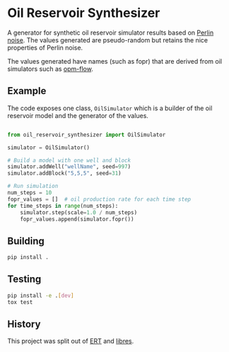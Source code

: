 # Oil Reservoir Synthesizer

A generator for synthetic oil reservoir simulator results based
on [Perlin noise](https://en.wikipedia.org/wiki/Perlin_noise). The
values generated are pseudo-random but retains the nice properties
of Perlin noise.

The values generated have names (such as fopr) that are derived from oil
simulators such as [opm-flow](opm-project.org).

## Example

The code exposes one class, `OilSimulator` which is a builder of
the oil reservoir model and the generator of the values.

```python

from oil_reservoir_synthesizer import OilSimulator

simulator = OilSimulator()

# Build a model with one well and block
simulator.addWell("wellName", seed=997)
simulator.addBlock("5,5,5", seed=31)

# Run simulation
num_steps = 10
fopr_values = []  # oil production rate for each time step
for time_steps in range(num_steps):
    simulator.step(scale=1.0 / num_steps)
    fopr_values.append(simulator.fopr())

```

## Building

```sh
pip install .
```

## Testing

```sh
pip install -e .[dev]
tox test
```

## History

This project was split out of [ERT](https://github.com/equinor/ert) and
[libres](https://github.com/equinor/libres).
